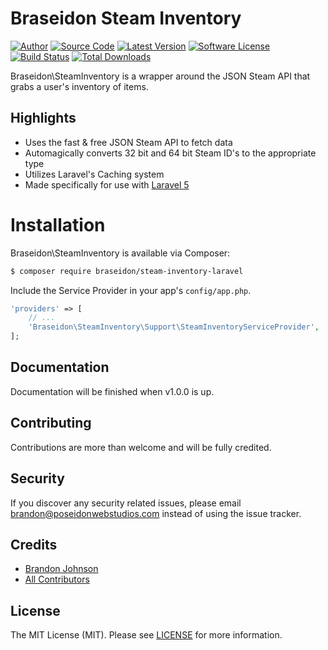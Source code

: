 # Braseidon Steam Inventory

[![Author](http://img.shields.io/badge/author-@BraSeidon-blue.svg?style=flat-square)](https://twitter.com/BraSeidon)
[![Source Code](http://img.shields.io/badge/source-braseidon/steam--inventory--laravel-blue.svg?style=flat-square)](https://github.com/braseidon/steam-inventory-laravel)
[![Latest Version](https://img.shields.io/github/release/braseidon/steam--inventory--laravel.svg?style=flat-square)](https://github.com/braseidon/steam-inventory-laravel/releases)
[![Software License](https://img.shields.io/badge/license-MIT-brightgreen.svg?style=flat-square)](https://github.com/braseidon/steam-inventory-laravel/blob/master/LICENSE)
[![Build Status](https://img.shields.io/travis/braseidon/steam-inventory-laravel/master.svg?style=flat-square)](https://travis-ci.org/braseidon/steam-inventory-laravel)
[![Total Downloads](https://img.shields.io/packagist/dt/braseidon/steam-inventory-laravel.svg?style=flat-square)](https://packagist.org/packages/braseidon/steam-inventory-laravel)

Braseidon\SteamInventory is a wrapper around the JSON Steam API that grabs a user's inventory of items.

## Highlights

- Uses the fast & free JSON Steam API to fetch data
- Automagically converts 32 bit and 64 bit Steam ID's to the appropriate type
- Utilizes Laravel's Caching system
- Made specifically for use with [Laravel 5](https://github.com/laravel/laravel)

# Installation

Braseidon\SteamInventory is available via Composer:

```bash
$ composer require braseidon/steam-inventory-laravel
```

Include the Service Provider in your app's <code>config/app.php</code>.

```php
'providers' => [
    // ...
    'Braseidon\SteamInventory\Support\SteamInventoryServiceProvider',
];
```

## Documentation

Documentation will be finished when v1.0.0 is up.

## Contributing

Contributions are more than welcome and will be fully credited.

## Security

If you discover any security related issues, please email brandon@poseidonwebstudios.com instead of using the issue tracker.

## Credits

- [Brandon Johnson](https://github.com/braseidon)
- [All Contributors](https://github.com/braseidon/steam-inventory-laravel/graphs/contributors)

## License

The MIT License (MIT). Please see [LICENSE](https://github.com/braseidon/steam-inventory-laravel/blob/master/LICENSE) for more information.